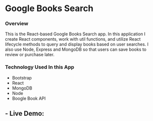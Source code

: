 # Google Books Search

### Overview

This is the React-based Google Books Search app. In this application I create React components, work with util functions, and utilize React lifecycle methods to query and display books based on user searches. I also use Node, Express and MongoDB so that users can save books to review or purchase later.

### Technology Used In this App

* Bootstrap
* React 
* MongoDB
* Node
* Boogle Book API

## - Live Demo: 